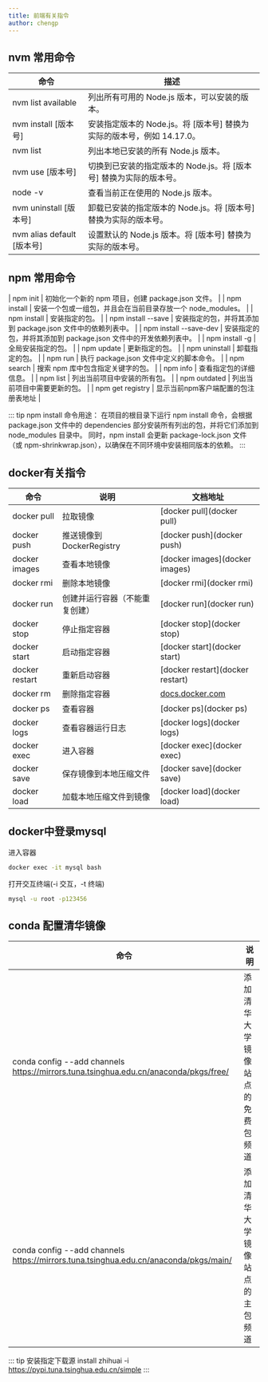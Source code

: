```yaml
---
title: 前端有关指令
author: chengp
---
```


## nvm 常用命令

| 命令                           | 描述                                                         |
|------------------------------|------------------------------------------------------------|
| nvm list available         | 列出所有可用的 Node.js 版本，可以安装的版本。                           |
| nvm install [版本号]       | 安装指定版本的 Node.js。将 [版本号] 替换为实际的版本号，例如 14.17.0。 |
| nvm list                   | 列出本地已安装的所有 Node.js 版本。                                   |
| nvm use [版本号]           | 切换到已安装的指定版本的 Node.js。将 [版本号] 替换为实际的版本号。         |
| node -v                    | 查看当前正在使用的 Node.js 版本。                                   |
| nvm uninstall [版本号]     | 卸载已安装的指定版本的 Node.js。将 [版本号] 替换为实际的版本号。           |
| nvm alias default [版本号] | 设置默认的 Node.js 版本。将 [版本号] 替换为实际的版本号。    

## npm 常用命令

| npm init                              | 初始化一个新的 npm 项目，创建 package.json 文件。                     |
| npm install                           | 安装一个包或一组包，并且会在当前目录存放一个 node_modules。          |
| npm install <package-name>            | 安装指定的包。                                                 |
| npm install <package-name> --save     | 安装指定的包，并将其添加到 package.json 文件中的依赖列表中。            |
| npm install <package-name> --save-dev | 安装指定的包，并将其添加到 package.json 文件中的开发依赖列表中。          |
| npm install -g <package-name>         | 全局安装指定的包。                                             |
| npm update <package-name>             | 更新指定的包。                                                 |
| npm uninstall <package-name>          | 卸载指定的包。                                                 |
| npm run <script-name>                | 执行 package.json 文件中定义的脚本命令。                             |
| npm search <keyword>                  | 搜索 npm 库中包含指定关键字的包。                                   |
| npm info <package-name>               | 查看指定包的详细信息。                                           |
| npm list                              | 列出当前项目中安装的所有包。                                      |
| npm outdated                          | 列出当前项目中需要更新的包。                                      |
| npm get registry                        | 显示当前npm客户端配置的包注册表地址                               |

::: tip 
npm install 命令用途：
在项目的根目录下运行 npm install 命令，会根据 package.json 文件中的 dependencies 部分安装所有列出的包，并将它们添加到 node_modules 目录中。
同时，npm install 会更新 package-lock.json 文件（或 npm-shrinkwrap.json），以确保在不同环境中安装相同版本的依赖。
:::


## docker有关指令
| 命令            | 说明                           | 文档地址                  |
|-----------------|--------------------------------|---------------------------|
| docker pull     | 拉取镜像                       | [docker pull](docker pull)  |
| docker push     | 推送镜像到DockerRegistry       | [docker push](docker push)  |
| docker images   | 查看本地镜像                   | [docker images](docker images) |
| docker rmi      | 删除本地镜像                   | [docker rmi](docker rmi)    |
| docker run      | 创建并运行容器（不能重复创建）  | [docker run](docker run)    |
| docker stop     | 停止指定容器                   | [docker stop](docker stop)   |
| docker start    | 启动指定容器                   | [docker start](docker start) |
| docker restart  | 重新启动容器                   | [docker restart](docker restart) |
| docker rm       | 删除指定容器                   | [docs.docker.com](docs.docker.com) |
| docker ps       | 查看容器                       | [docker ps](docker ps)      |
| docker logs     | 查看容器运行日志               | [docker logs](docker logs)   |
| docker exec     | 进入容器                       | [docker exec](docker exec)  |
| docker save     | 保存镜像到本地压缩文件         | [docker save](docker save)  |
| docker load     | 加载本地压缩文件到镜像         | [docker load](docker load)  |


## docker中登录mysql

进入容器

```bash
docker exec -it mysql bash
```

打开交互终端(-i 交互，-t 终端)

```bash
mysql -u root -p123456

```

## conda 配置清华镜像

| 命令                                                         | 说明                                       |
|--------------------------------------------------------------|--------------------------------------------|
| conda config --add channels https://mirrors.tuna.tsinghua.edu.cn/anaconda/pkgs/free/ | 添加清华大学镜像站点的免费包频道             |
| conda config --add channels https://mirrors.tuna.tsinghua.edu.cn/anaconda/pkgs/main/ | 添加清华大学镜像站点的主包频道               |

::: tip 安装指定下载源
install zhihuai -i https://pypi.tuna.tsinghua.edu.cn/simple
:::
